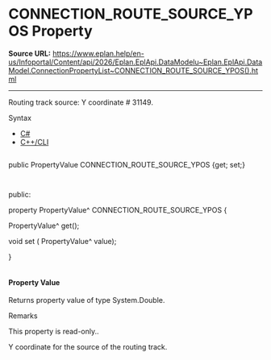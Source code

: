 # CONNECTION_ROUTE_SOURCE_YPOS Property

**Source URL:** https://www.eplan.help/en-us/Infoportal/Content/api/2026/Eplan.EplApi.DataModelu~Eplan.EplApi.DataModel.ConnectionPropertyList~CONNECTION_ROUTE_SOURCE_YPOS().html

---

Routing track source: Y coordinate # 31149.

Syntax

- [C#](#i-syntax-CS)
- [C++/CLI](#i-syntax-CPP2005)

```
```
public PropertyValue CONNECTION_ROUTE_SOURCE_YPOS {get; set;}
```
```

```
```
public:

property PropertyValue^ CONNECTION_ROUTE_SOURCE_YPOS {

   PropertyValue^ get();

   void set (    PropertyValue^ value);

}
```
```

#### Property Value

Returns property value of type System.Double.

Remarks

This property is read-only..

Y coordinate for the source of the routing track.
